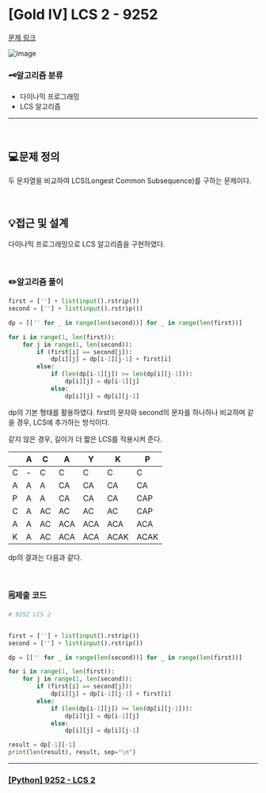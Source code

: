 # [Gold IV] LCS 2 - 9252
[문제 링크](https://www.acmicpc.net/problem/9252)

![image](https://github.com/user-attachments/assets/3ef308cc-6a5f-49e4-b09a-0ea48593afef)

### 🗝️알고리즘 분류
- 다이나믹 프로그래밍
- LCS 알고리즘

---

<br>

## 💻문제 정의
두 문자열을 비교하여 LCS(Longest Common Subsequence)를 구하는 문제이다.

<br>

## 💡접근 및 설계
다이나믹 프로그래밍으로 LCS 알고리즘을 구현하였다.

<br>

### ✏️알고리즘 풀이
```python
first = [''] + list(input().rstrip())
second = [''] + list(input().rstrip())

dp = [['' for _ in range(len(second))] for _ in range(len(first))]

for i in range(1, len(first)):
    for j in range(1, len(second)):
        if (first[i] == second[j]):
            dp[i][j] = dp[i-1][j-1] + first[i]
        else:
            if (len(dp[i-1][j]) >= len(dp[i][j-1])):
                dp[i][j] = dp[i-1][j]
            else:
                dp[i][j] = dp[i][j-1]
```

dp의 기본 형태를 활용하였다. first의 문자와 second의 문자를 하나하나 비교하며 같을 경우, LCS에 추가하는 방식이다.

같지 않은 경우, 길이가 더 짧은 LCS를 적용시켜 준다.


||A|C|A|Y|K|P|
|---|---|---|---|---|---|---|
|C|-|C|C|C|C|C|
|A|A|A|CA|CA|CA|CA|
|P|A|A|CA|CA|CA|CAP|
|C|A|AC|AC|AC|AC|CAP|
|A|A|AC|ACA|ACA|ACA|ACA|
|K|A|AC|ACA|ACA|ACAK|ACAK|

dp의 결과는 다음과 같다.

<br>

### 🗒️제출 코드
```python
# 9252 LCS 2


first = [''] + list(input().rstrip())
second = [''] + list(input().rstrip())

dp = [['' for _ in range(len(second))] for _ in range(len(first))]

for i in range(1, len(first)):
    for j in range(1, len(second)):
        if (first[i] == second[j]):
            dp[i][j] = dp[i-1][j-1] + first[i]
        else:
            if (len(dp[i-1][j]) >= len(dp[i][j-1])):
                dp[i][j] = dp[i-1][j]
            else:
                dp[i][j] = dp[i][j-1]

result = dp[-1][-1]
print(len(result), result, sep="\n")
```

---

### [[Python] 9252 - LCS 2](https://do-heewan.tistory.com/154)